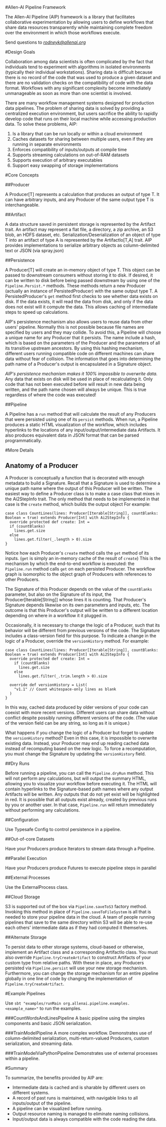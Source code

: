 #Allen-AI Pipeline Framework

The Allen-AI Pipeline (AIP) framework is a library that facilitates collaborative experimentation
by allowing users to define workflows that share data resources transparently while maintaining
complete freedom over the environment in which those workflows execute.

Send questions to *rodneyk@allenai.org*

#Design Goals

Collaboration among data scientists is often complicated by the fact that individuals tend to
experiment with algorithms in isolated environments (typically their individual workstations). Sharing
data is difficult because there is no record of the code that was used to produce a given dataset
and there are no validation checks on the compatibility of code with the data format. Workflows with
any significant complexity become immediately unmanageable as soon as more than one scientist is involved.

There are many workflow management systems designed for production data pipelines. The problem of sharing data
is solved by providing a centralized execution environment, but users sacrifice the ability
to rapidly develop code that runs on their local machine while accessing production data.  To solve
these problems, AIP:

1.  Is a library that can be run locally or within a cloud environment
1.  Caches datasets for sharing between multiple users, even if they are running in separate environments
1.  Enforces compatibility of inputs/outputs at compile time
1.  Supports streaming calculations on out-of-RAM datasets
1.  Supports execution of arbitrary executables
1.  Support easy swapping of storage implementations

#Core Concepts

##Producer

A Producer[T] represents a calculation that produces an output of type T. It can have
arbitrary inputs, and any Producer of the same output type T is interchangeable.

##Artifact

A data structure saved in persistent storage is represented by the
Artifact trait.  An artifact may represent a flat file, a directory, a
zip archive, an S3 blob, an HDFS dataset, etc. Serialization/Deserialization of an object of type T into an artifact of type
A is represented by the ArtifactIo[T,A] trait. AIP provides implementations to serialize arbitrary
objects as column-delimited text or JSON (via spray.json)

##Persistence

A Producer[T] will create an in-memory object of type T.  This object can be passed to downstream consumers
without storing it to disk.  If desired, it can be written to disk before being passed downstream by
using one of the `Pipeline.Persist.*` methods.  These methods return a new Producer (actually an
instance of PersistedProducer) with the same output type T.  A PersistedProducer's `get` method
first checks to see whether data exists on disk. If the data exists, it will read the data from disk, and only
if the data does not exist will it compute the data. This allows caching of intermediate steps to speed up calculations.

AIP's persistence mechanism also allows users to reuse data from other users' pipeline.  Normally this is not
possible because file names are specified by users and they may collide.  To avoid this, a Pipeline
will choose a unique name for any Producer that it persists.  The name include a hash, which is based
on the parameters of the Producer and the parameters of all its transitive upstream ancestors.  By using
this hashing mechanism, different users running compatible code on different machines can share data
without fear of collision. The information that goes into determining the path name of a Producer's output is
encapsulated in a Signature object.

*AIP's persistence mechanism makes it 100% impossible to overwrite data.* Any data that exists on disk
will be used in place of recalculating it.  Only code that has not been executed before will result in
new data being written, and the path name chosen will always be unique.
This is true regardless of where the code was executed!

##Pipeline

A Pipeline has a `run` method that will calculate the result of any Producers that were persisted using
one of its `persist` methods.
When run, a Pipeline produces a static HTML visualization of the workflow, which includes hyperlinks
to the locations of any input/output/intermediate data Artifacts.  It also produces equivalent data in
JSON format that can be parsed programmatically.

#More Details

## Anatomy of a Producer

A Producer is conceptually a function that is decorated with enough metadata to build a Signature. Recall
that a Signature is used to determine a unique path name where the output of this Producer will be written.
The easiest way to define a Producer class is to make a case class that mixes in the Ai2StepInfo trait.
The only method that needs to be implemented in that case is the `create` method, which builds the output object
For example:

    case class CountLines(lines: Producer[Iterable[String]], countBlanks: Boolean = true) extends Producer[Int] with Ai2StepInfo {
      override protected def create: Int =
      if (countBlanks)
        lines.get.size
      else
        lines.get.filter(_.length > 0).size
    }

Notice how each Producer's `create` method calls the `get` method of its inputs. (`get` is simply an in-memory cache of
the result of `create`)  This is the mechanism by
which the end-to-end workflow is executed: the `Pipeline.run` method calls `get` on each persisted Producer.
The workflow graph is isomorphic to the object graph of Producers with references to other Producers.

The Signature of this Producer depends on the value of the `countBlanks` parameter, but also on the Signature of its
input, the Producer[Iterable[String]] whose lines it is counting.  That Producer's Signature depends likewise on
its own parameters and inputs, etc.  The outcome is that this Producer's output will be written to a
different location depending on where in a workflow it it plugged in.

Occasionally, it is necessary to change the logic of a Producer, such that its behavior will be different
from previous versions of the code.  The Signature includes a class-version field for this purpose. To indicate a change in the logic of a Producer, override the
`versionHistory` method.  For example:

    case class CountLines(lines: Producer[Iterable[String]], countBlanks: Boolean = true) extends Producer[Int] with Ai2StepInfo {
      override protected def create: Int =
        if (countBlanks)
          lines.get.size
        else
          lines.get.filter(_.trim.length > 0).size

      override def versionHistory = List(
        "v1.1" // Count whitespace-only lines as blank
      )
    }

In this way, cached data produced by older versions of your code can coexist with more recent versions.  Different
users can share data without conflict despite possibly running different versions of the code. (The value of the
version field can be any string, so long as it is unique.)

What happens if you change the logic of a Producer but forget to update the `versionHistory` method?
Even in this case, it is impossible to overwrite existing data.  Instead, your Producer may end up reading cached
data instead of recomputing based on the new logic.  To force a recomputation, you must change the Signature by updating the
`versionHistory` field.

##Dry Runs

Before running a pipeline, you can call the `Pipeline.dryRun` method.  This will not perform any calculations,
but will output the summary HTML, allowing you to visualize your workflow before executing it. The HTML
will contain hyperlinks to the Signature-based path names where any output Artifacts will be written. Any outputs
that do not yet exist will be highlighted in red.  It is possible that all outputs exist already, created by previous
runs by you or another user.  In that case, `Pipeline.run` will return immediately without performing
any calculations.

##Configuration

Use Typesafe Config to control persistence in a pipeline.

##Out-of-core Datasets

Have your Producers produce Iterators to stream data through a Pipeline.

##Parallel Execution

Have your Producers produce Futures to execute pipeline steps in parallel

##External Processes

Use the ExternalProcess class.

##Cloud Storage

S3 is supported out of the box via `Pipeline.saveToS3` factory method. Invoking this method
in place of `Pipeline.saveToFileSystem` is all that is needed to store your pipeline data
in the cloud.  A team of people running pipelines that save to the same directory within
S3 will be able to re-use each others' intermediate data as if they had computed it themselves.

##Alternate Storage

To persist data to other storage systems, cloud-based or otherwise,
implement an Artifact class and a corresponding ArtifactIo class.  You must also override `Pipeline.tryCreateArtifact`
to construct Artifacts of your custom type from relative paths.  With these in place, any Producers
persisted via `Pipeline.persist` will use your new storage mechanism.  Furthermore, you can change
the storage mechanism for an entire pipeline globally in one line of code by changing the implementation of
`Pipeline.tryCreateArtifact`.

#Example Pipelines

Use `sbt "examples/runMain org.allenai.pipeline.examples.<example_name>"` to run the examples.

###CountWordsAndLinesPipeline
A basic pipeline using the simples components and basic JSON serialization.

###TrainModelPipeline
A more complex workflow.  Demonstrates use of column-delimited serialization, multi-return-valued Producers,
custom serialization, and streaming data.

###TrainModelViaPythonPipeline
Demonstrates use of external processes within a pipeline.

#Summary

To summarize, the benefits provided by AIP are:

- Intermediate data is cached and is sharable by different users on different systems.
- A record of past runs is maintained, with navigable links to all inputs/output of the pipeline.
- A pipeline can be visualized before running.
- Output resource naming is managed to eliminate naming collisions.
- Input/output data is always compatible with the code reading the data.


















